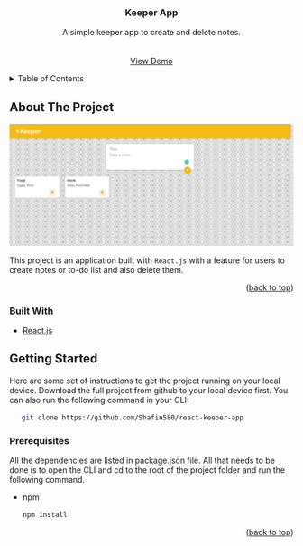 <div id="top"></div>

<h3 align="center">Keeper App</h3>

  <p align="center">
    A simple keeper app to create and delete notes.
    <br />
    <br />
    <br />
    <a href="https://keepershafindev.netlify.app/">View Demo</a>
  </p>
</div>



<!-- TABLE OF CONTENTS -->
<details>
  <summary>Table of Contents</summary>
  <ol>
    <li>
      <a href="#about-the-project">About The Project</a>
      <ul>
        <li><a href="#built-with">Built With</a></li>
      </ul>
    </li>
    <li>
      <a href="#getting-started">Getting Started</a>
      <ul>
        <li><a href="#prerequisites">Prerequisites</a></li>
      </ul>
    </li>
  </ol>
</details>



<!-- ABOUT THE PROJECT -->
## About The Project

[![Product Name Screen Shot][product-screenshot]](https://keepershafindev.netlify.app/)

This project is an application built with `React.js` with a feature for users to create notes or to-do list and also delete them.

<p align="right">(<a href="#top">back to top</a>)</p>



### Built With

* [React.js](https://reactjs.org/)

<!-- GETTING STARTED -->
## Getting Started

Here are some set of instructions to get the project running on your local device. Download the full project from github to your local device first. You can also run the following command in your CLI:

```sh
   git clone https://github.com/Shafin580/react-keeper-app
   ```

### Prerequisites

All the dependencies are listed in package.json file. All that needs to be done is to open the CLI and cd to the root of the project folder and run the following command.
* npm
  ```sh
  npm install
  ```

<p align="right">(<a href="#top">back to top</a>)</p>


<!-- MARKDOWN LINKS & IMAGES -->
<!-- https://www.markdownguide.org/basic-syntax/#reference-style-links -->
[linkedin-url]: https://www.linkedin.com/in/shafin-ahmed-790959213/
[product-screenshot]: images/keeperSS.png
